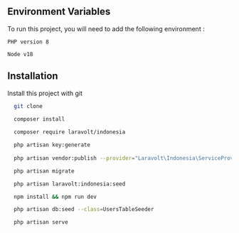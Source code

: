 
## Environment Variables

To run this project, you will need to add the following environment :

`PHP version 8`

`Node v18`


## Installation

Install this project with git

```bash
  git clone

  composer install
  
  composer require laravolt/indonesia

  php artisan key:generate
  
  php artisan vendor:publish --provider="Laravolt\Indonesia\ServiceProvider"

  php artisan migrate

  php artisan laravolt:indonesia:seed

  npm install && npm run dev

  php artisan db:seed --class=UsersTableSeeder

  php artisan serve

```

